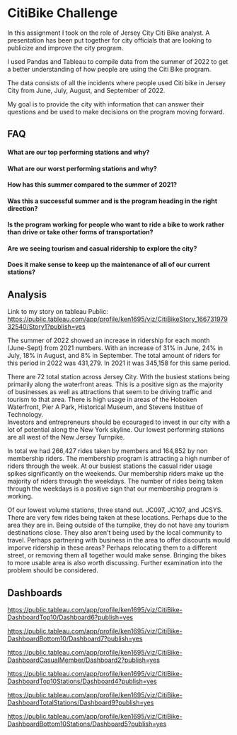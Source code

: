 # CitiBike Challenge

In this assignment I took on the role of Jersey City Citi Bike analyst. A presentation has been put together for city officials that are looking to publicize and improve the city program. 

I used Pandas and Tableau to compile data from the summer of 2022 to get a better understanding of how people are using the Citi Bike program.

The data consists of all the incidents where people used Citi bike in Jersey City from June, July, August, and September of 2022.

My goal is to provide the city with information that can answer their questions and be used to make decisions on the program moving forward.




## FAQ

#### What are our top performing stations and why?


#### What are our worst performing stations and why?


#### How has this summer compared to the summer of 2021?

#### Was this a successful summer and is the program heading in the right direction?

#### Is the program working for people who want to ride a bike to work rather than drive or take other forms of transportation?

#### Are we seeing tourism and casual ridership to explore the city?

#### Does it make sense to keep up the maintenance of all of our current stations?


## Analysis

Link to my story on tableau Public:
https://public.tableau.com/app/profile/ken1695/viz/CitiBikeStory_16673197932540/Story1?publish=yes


The summer of 2022 showed an increase in ridership for each month (June-Sept) from 2021 numbers. With an increase of 31% in June, 24% in July, 18% in August, and 8% in September. 
The total amount of riders for this period in 2022 was 431,279. In 2021 it was 345,158 for this same period. 


There are 72 total station across Jersey City. With the busiest stations being primarily along the waterfront areas. This is a positive sign as the majority of businesses as well as attractions that seem to be driving traffic and tourism to that area. There is high usage in areas of the Hoboken Waterfront, Pier A Park, Historical Museum, and Stevens Institue of Technology.  
Investors and entrepreneurs should be ecouraged to invest in our city with a lot of potential along the New York skyline. 
Our lowest performing stations are all west of the New Jersey Turnpike. 

In total we had 266,427 rides taken by members and 164,852 by non membership riders. The membership program is attracting a high number of riders through the week. At our busiest stations the casual rider usage spikes significantly on the weekends. Our membership riders make up the majority of riders through the weekdays. The number of rides being taken through the weekdays is a positive sign that our membership program is working.


Of our lowest volume stations, three stand out. JC097, JC107, and JCSYS. There are very few rides being taken at these locations. Perhaps due to the area they are in. Being outside of the turnpike, they do not have any tourism destinations close. They also aren't being used by the local community to travel. 
Perhaps partnering with business in the area to offer discounts would imporve ridership in these areas? 
Perhaps relocating them to a different street, or removing them all together would make sense. Bringing the bikes to more usable area is also worth discussing. Further examination into the problem should be considered. 

## Dashboards

https://public.tableau.com/app/profile/ken1695/viz/CitiBike-DashboardTop10/Dashboard6?publish=yes

https://public.tableau.com/app/profile/ken1695/viz/CitiBike-DashboardBottom10/Dashboard7?publish=yes

https://public.tableau.com/app/profile/ken1695/viz/CitiBike-DashboardCasualMember/Dashboard2?publish=yes

https://public.tableau.com/app/profile/ken1695/viz/CitiBike-DashboardTop10Stations/Dashboard4?publish=yes

https://public.tableau.com/app/profile/ken1695/viz/CitiBike-DashboardTotalStations/Dashboard9?publish=yes

https://public.tableau.com/app/profile/ken1695/viz/CitiBike-DashboardBottom10Stations/Dashboard5?publish=yes

